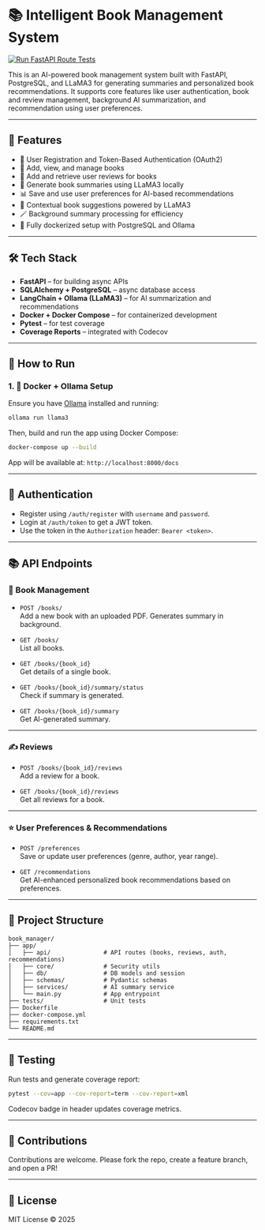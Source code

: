 # 📚 Intelligent Book Management System

[![Run FastAPI Route Tests](https://github.com/turbotrail/book_manager/actions/workflows/unit_test.yaml/badge.svg)](https://github.com/turbotrail/book_manager/actions/workflows/unit_test.yaml)

This is an AI-powered book management system built with FastAPI, PostgreSQL, and LLaMA3 for generating summaries and personalized book recommendations. It supports core features like user authentication, book and review management, background AI summarization, and recommendation using user preferences.

---

## 🧰 Features

- 🔐 User Registration and Token-Based Authentication (OAuth2)
- 📖 Add, view, and manage books
- 📝 Add and retrieve user reviews for books
- 🤖 Generate book summaries using LLaMA3 locally
- 📊 Save and use user preferences for AI-based recommendations
- 🧠 Contextual book suggestions powered by LLaMA3
- 🪄 Background summary processing for efficiency
- 🐳 Fully dockerized setup with PostgreSQL and Ollama

---

## 🛠 Tech Stack

- **FastAPI** – for building async APIs
- **SQLAlchemy + PostgreSQL** – async database access
- **LangChain + Ollama (LLaMA3)** – for AI summarization and recommendations
- **Docker + Docker Compose** – for containerized development
- **Pytest** – for test coverage
- **Coverage Reports** – integrated with Codecov

---

## 🚀 How to Run

### 1. 🐳 Docker + Ollama Setup

Ensure you have [Ollama](https://ollama.ai) installed and running:

```bash
ollama run llama3
```

Then, build and run the app using Docker Compose:

```bash
docker-compose up --build
```

App will be available at: `http://localhost:8000/docs`

---

## 🔑 Authentication

- Register using `/auth/register` with `username` and `password`.
- Login at `/auth/token` to get a JWT token.
- Use the token in the `Authorization` header: `Bearer <token>`.

---

## 📚 API Endpoints

### 📘 Book Management

- `POST /books/`  
  Add a new book with an uploaded PDF. Generates summary in background.

- `GET /books/`  
  List all books.

- `GET /books/{book_id}`  
  Get details of a single book.

- `GET /books/{book_id}/summary/status`  
  Check if summary is generated.

- `GET /books/{book_id}/summary`  
  Get AI-generated summary.

---

### ✍️ Reviews

- `POST /books/{book_id}/reviews`  
  Add a review for a book.

- `GET /books/{book_id}/reviews`  
  Get all reviews for a book.

---

### ⭐ User Preferences & Recommendations

- `POST /preferences`  
  Save or update user preferences (genre, author, year range).

- `GET /recommendations`  
  Get AI-enhanced personalized book recommendations based on preferences.

---

## 📂 Project Structure

```
book_manager/
├── app/
│   ├── api/               # API routes (books, reviews, auth, recommendations)
│   ├── core/              # Security utils
│   ├── db/                # DB models and session
│   ├── schemas/           # Pydantic schemas
│   ├── services/          # AI summary service
│   └── main.py            # App entrypoint
├── tests/                 # Unit tests
├── Dockerfile
├── docker-compose.yml
├── requirements.txt
└── README.md
```

---

## 🧪 Testing

Run tests and generate coverage report:

```bash
pytest --cov=app --cov-report=term --cov-report=xml
```

Codecov badge in header updates coverage metrics.

---

## 📝 Contributions

Contributions are welcome. Please fork the repo, create a feature branch, and open a PR!

---

## 📄 License

MIT License © 2025